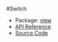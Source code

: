 #Switch

* Package: [view](http://rikulo.org/api/_/rikulo_view.html)
* [API Reference](http://rikulo.org/api/_/rikulo_view/Switch.html)
* [Source Code](https://github.com/rikulo/rikulo/blob/master/client/view/src/Switch.dart)
